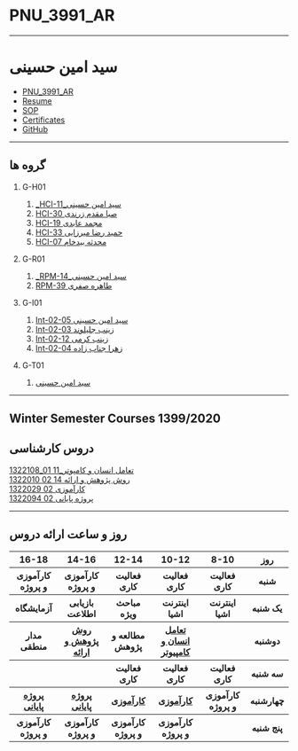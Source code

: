 # PNU_3991_AR
---------
# سید امین حسینی
- [PNU_3991_AR](https://github.com/aminh58/-PNU_3991_AR)
- [Resume](https://aminh58.github.io/) 
- [SOP](https://aminh58.github.io/SOP)
- [Certificates]()
- [GitHub](https://github.com/aminh58)

------------------
## گروه ها

1. G-H01
     1. [_HCI-11_سید امین حسینی](https://github.com/AliRazavi-edu/PNU_3991/tree/master/_BSc/HumanComputerInteraction/11_%D8%B3%D9%8A%D8%AF%D8%A7%D9%85%D9%8A%D9%86%20%D8%AD%D8%B3%D9%8A%D9%86%D9%8A)    
    2. [HCI-30 صبا مقدم زرندی](https://github.com/AliRazavi-edu/PNU_3991/commit/ae1b7c2a1634ef1958a26d0489721e2258851b95#diff-04553dba008cd3e3f3332cdeb140d867eaf4ec61495b07b7224119c52e7c34cd)
    3. [HCI-19 مجمد عابدی](https://github.com/AliRazavi-edu/PNU_3991/commit/ae1b7c2a1634ef1958a26d0489721e2258851b95#diff-f1a30dff47deeeaa68ed02c84f7baa45a09172e1c61d2840cb7bf3b806d3372c)
    4. [HCI-33 حمید رضا میرزایی](https://github.com/AliRazavi-edu/PNU_3991/commit/ae1b7c2a1634ef1958a26d0489721e2258851b95#diff-73b45caf9fd2c081f62819bf8cf99bd48c86c9442e81065bfc715269b66eead1)
    5. [HCI-07 محدثه بیدخام](https://github.com/AliRazavi-edu/PNU_3991/blob/ae1b7c2a1634ef1958a26d0489721e2258851b95/_BSc/HumanComputerInteraction/1322108_01/07_%D9%85%D8%AD%D8%AF%D8%AB%D9%87%20%D8%A8%D9%8A%D8%AF%D8%AE%D8%A7%D9%85/readme.md)
   
  2. G-R01
     1. [_RPM-14_سید امین حسینی](https://github.com/AliRazavi-edu/PNU_3991/commit/cdb617382a96e82452223befc050d5b7f8a6daca#diff-06c4fa01a21f756632d5d2e9626d30245c09dc84ede9a6233ecc740b8a232feb)   
     2. [RPM-39 طاهره صفری](https://github.com/AliRazavi-edu/PNU_3991/commit/cdb617382a96e82452223befc050d5b7f8a6daca#diff-1d8a2a1fb067bbcf7aa7adc8c1ac407f9223e940f19862741a9ebb859b999a6d)
     
 3. G-I01
     1. [Int-02-05 سید امین حسینی ](https://github.com/AliRazavi-edu/PNU_3991/commit/d6b34c536b42e6d0c49a16f7fb225cf70906201b#diff-21ec0cba1e0f73e0bcb0287d6fdbf5aeafc37927dea8736ea637212b48cf07a8) 
     2. [Int-02-03 زینب جلیلوند ](https://github.com/AliRazavi-edu/PNU_3991/commit/d6b34c536b42e6d0c49a16f7fb225cf70906201b#diff-eb0ec073562204cd5a172e68ed14e09b7c7b48525cc7aeff297133f75a2b3ea0)
     3. [Int-02-12 زینب کرمی ](https://github.com/AliRazavi-edu/PNU_3991/commit/d6b34c536b42e6d0c49a16f7fb225cf70906201b#diff-ec80ef4f0d7503f819711153d45c912ad470bfd1d74b129c0ff4edbff871fd19) 
     4. [Int-02-04 زهرا جناب زاده ](https://github.com/AliRazavi-edu/PNU_3991/commit/d6b34c536b42e6d0c49a16f7fb225cf70906201b#diff-7ee35a3f36cdfe6e3dc4db9a404b8c11932a389c1554550544b1ed4e82aced81)
     
     
 4. G-T01
     1. [سید امین حسینی ](https://github.com/AliRazavi-edu/PNU_3991/tree/master/_BSc/Project/1322094_02/01_%D8%B3%D9%8A%D8%AF%D8%A7%D9%85%D9%8A%D9%86%20%D8%AD%D8%B3%D9%8A%D9%86%D9%8A)
          
------------------
## Winter Semester Courses 1399/2020

## دروس کارشناسی

[1322108_01	11_تعامل انسان و کامپوتر	](https://github.com/AliRazavi-edu/PNU_3991/tree/master/_BSc/HumanComputerInteraction)
<br>
[1322010 02 14 روش پژوهش و ارائه](https://github.com/AliRazavi-edu/PNU_3991/tree/master/_BSc/ResearchAndPresentationMethods)
<br>
[1322029 02 	کارآموزی	]()
<br>
[1322094 02	پروژه پایانی	]()

--------------
## روز و ساعت ارائه دروس

<table style="width:100%">
  <tr>
    <th >16-18</th>
    <th >14-16</th>
    <th >12-14</th>
    <th>10-12</th>
    <th>8-10</th>
    <th>روز</th>
  </tr>
  <tr>
    <th >کارآموزی و پروژه</th>
    <th >کارآموزی و پروژه</th>
    <th >فعالیت کاری</th>
    <th>فعالیت کاری</th>
    <th>فعالیت کاری</th>
    <th>شنبه</th>
  </tr>
   <tr>
    <th >آزمایشگاه</th>
    <th >بازیابی اطلاعت</th>
    <th>مباحث ویژه</th>
    <th>اینترنت اشیا</th>
    <th >اینترنت اشیا</th>
    <th>یک شنبه</th>
  </tr>
   <tr>
     <th >مدار منطقی</th>
     <th ><a  href="https://github.com/AliRazavi-edu/PNU_3991/tree/master/_BSc/ResearchAndPresentationMethods">روش پژوهش و ارائه</a></th>
     <th>مطالعه و پژوهش</th>
     <th><a  href="https://github.com/AliRazavi-edu/PNU_3991/tree/master/_BSc/HumanComputerInteraction">تعامل انسان و کامپیوتر</a></th>
    <th ></th>   
    <th>دوشنبه</th>
  </tr>
   <tr>
    <th ></th>
    <th ></th>
    <th>فعالیت کاری</th>
    <th>فعالیت کاری</th>
    <th >فعالیت کاری</th>
    <th>سه شنبه</th>
  </tr>
   <tr>
    <th ><a  href="https://github.com/AliRazavi-edu/PNU_3991/tree/master/_BSc/Project/1322094_02/01_%D8%B3%D9%8A%D8%AF%D8%A7%D9%85%D9%8A%D9%86%20%D8%AD%D8%B3%D9%8A%D9%86%D9%8A">پروژه پایانی</a></th>
    <th ><a  href="https://github.com/AliRazavi-edu/PNU_3991/tree/master/_BSc/Project/1322094_02/01_%D8%B3%D9%8A%D8%AF%D8%A7%D9%85%D9%8A%D9%86%20%D8%AD%D8%B3%D9%8A%D9%86%D9%8A">پروژه پایانی</a></th>
    <th><a  href="https://github.com/AliRazavi-edu/PNU_3991/commit/d6b34c536b42e6d0c49a16f7fb225cf70906201b#diff-21ec0cba1e0f73e0bcb0287d6fdbf5aeafc37927dea8736ea637212b48cf07a8">کارآموزی</a></th>
    <th><a  href="https://github.com/AliRazavi-edu/PNU_3991/commit/d6b34c536b42e6d0c49a16f7fb225cf70906201b#diff-21ec0cba1e0f73e0bcb0287d6fdbf5aeafc37927dea8736ea637212b48cf07a8">کارآموزی</a></th>
    <th>کارآموزی و پروژه</th>
    <th>چهارشنبه</th>
  </tr>
   <tr>
    <th >کارآموزی و پروژه</th>
     <th >کارآموزی و پروژه</th>
     <th >کارآموزی و پروژه</th>
     <th>کارآموزی و پروژه</th>
    <th></th>
    <th>پنج شنبه</th>
  </tr>
</table>
